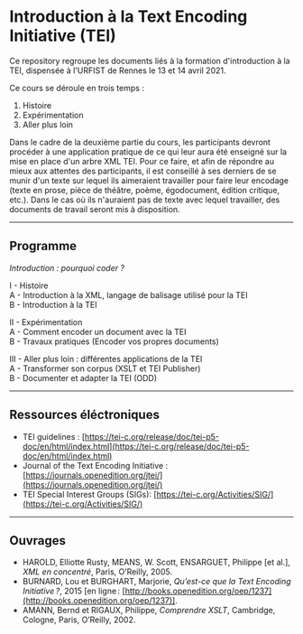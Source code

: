 # Introduction à la Text Encoding Initiative (TEI)

Ce repository regroupe les documents liés à la formation d'introduction à la TEI, dispensée à l'URFIST de Rennes le 13 et 14 avril 2021.

Ce cours se déroule en trois temps :
1. Histoire
2. Expérimentation
3. Aller plus loin

Dans le cadre de la deuxième partie du cours, les participants devront procéder à une application pratique de ce qui leur aura été enseigné sur la mise en place d'un arbre XML TEI. Pour ce faire, et afin de répondre au mieux aux attentes des participants, il est conseillé à ses derniers de se munir d'un texte sur lequel ils aimeraient travailler pour faire leur encodage (texte en prose, pièce de théâtre, poème, égodocument, édition critique, etc.). Dans le cas où ils n'auraient pas de texte avec lequel travailler, des documents de travail seront mis à disposition.

___

## Programme

_Introduction : pourquoi coder ?_

I - Histoire  
A - Introduction à la XML, langage de balisage utilisé pour la TEI  
B - Introduction à la TEI  

II - Expérimentation  
A - Comment encoder un document avec la TEI  
B - Travaux pratiques (Encoder vos propres documents)  

III - Aller plus loin : différentes applications de la TEI  
A - Transformer son corpus (XSLT et TEI Publisher)  
B - Documenter et adapter la TEI (ODD)  

___

## Ressources éléctroniques

- TEI guidelines : [https://tei-c.org/release/doc/tei-p5-doc/en/html/index.html](https://tei-c.org/release/doc/tei-p5-doc/en/html/index.html)  
- Journal of the Text Encoding Initiative : [https://journals.openedition.org/jtei/](https://journals.openedition.org/jtei/)  
- TEI Special Interest Groups (SIGs): [https://tei-c.org/Activities/SIG/](https://tei-c.org/Activities/SIG/)

___

## Ouvrages

- HAROLD, Elliotte Rusty, MEANS, W. Scott, ENSARGUET, Philippe [et al.], *XML en concentré*, Paris, O’Reilly, 2005.
- BURNARD, Lou et BURGHART, Marjorie, *Qu’est-ce que la Text Encoding Initiative ?*, 2015 [en ligne : [http://books.openedition.org/oep/1237](http://books.openedition.org/oep/1237)].
- AMANN, Bernd et RIGAUX, Philippe, *Comprendre XSLT*, Cambridge, Cologne, Paris, O’Reilly, 2002.

